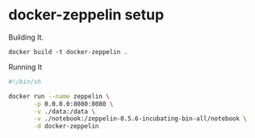 # docker-zeppelin setup

Building It.
```
docker build -t docker-zeppelin .
```

Running It
```sh
#!/bin/sh

docker run --name zeppelin \
       -p 0.0.0.0:8080:8080 \
       -v ./data:/data \
       -v ./notebook:/zeppelin-0.5.6-incubating-bin-all/notebook \
       -d docker-zeppelin
```
